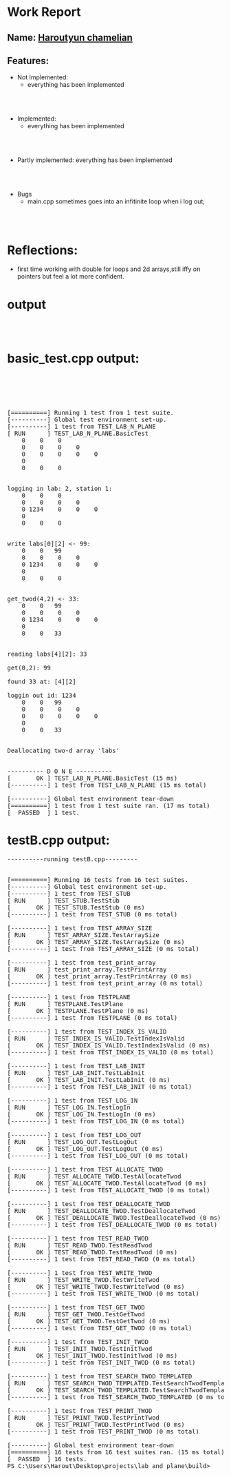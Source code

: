 # Work Report

## Name: <ins> Haroutyun chamelian </ins>

## Features:

- Not Implemented:
  - everything has been implemented

<br><br>

- Implemented:
  - everything has been implemented 

<br><br>

- Partly implemented:
  everything has been implemented 

<br><br>

- Bugs
  - main.cpp sometimes goes into an infitinite loop when i log out;

<br><br>

# Reflections:

- first time working with double for loops and 2d arrays,still iffy on pointers but feel a lot more confident.

# **output**


<br/><br/>

# basic_test.cpp output:

<br/><br/><br/><br/>
<pre>
[==========] Running 1 test from 1 test suite.
[----------] Global test environment set-up.
[----------] 1 test from TEST_LAB_N_PLANE
[ RUN      ] TEST_LAB_N_PLANE.BasicTest
    0    0    0
    0    0    0    0
    0    0    0    0    0
    0
    0    0    0


logging in lab: 2, station 1:
    0    0    0
    0    0    0    0
    0 1234    0    0    0
    0
    0    0    0


write labs[0][2] <- 99:
    0    0   99
    0    0    0    0
    0 1234    0    0    0
    0
    0    0    0


get_twod(4,2) <- 33:
    0    0   99
    0    0    0    0
    0 1234    0    0    0
    0
    0    0   33


reading labs[4][2]: 33

get(0,2): 99

found 33 at: [4][2]

loggin out id: 1234
    0    0   99
    0    0    0    0
    0    0    0    0    0
    0
    0    0   33


Deallocating two-d array 'labs'


---------- D O N E ----------
[       OK ] TEST_LAB_N_PLANE.BasicTest (15 ms)
[----------] 1 test from TEST_LAB_N_PLANE (15 ms total)

[----------] Global test environment tear-down
[==========] 1 test from 1 test suite ran. (17 ms total)
[  PASSED  ] 1 test.
</pre>

# testB.cpp output:
<pre>
----------running testB.cpp---------


[==========] Running 16 tests from 16 test suites.
[----------] Global test environment set-up.
[----------] 1 test from TEST_STUB
[ RUN      ] TEST_STUB.TestStub
[       OK ] TEST_STUB.TestStub (0 ms)
[----------] 1 test from TEST_STUB (0 ms total)

[----------] 1 test from TEST_ARRAY_SIZE
[ RUN      ] TEST_ARRAY_SIZE.TestArraySize
[       OK ] TEST_ARRAY_SIZE.TestArraySize (0 ms)
[----------] 1 test from TEST_ARRAY_SIZE (0 ms total)

[----------] 1 test from test_print_array
[ RUN      ] test_print_array.TestPrintArray
[       OK ] test_print_array.TestPrintArray (0 ms)
[----------] 1 test from test_print_array (0 ms total)

[----------] 1 test from TESTPLANE
[ RUN      ] TESTPLANE.TestPlane
[       OK ] TESTPLANE.TestPlane (0 ms)
[----------] 1 test from TESTPLANE (0 ms total)

[----------] 1 test from TEST_INDEX_IS_VALID
[ RUN      ] TEST_INDEX_IS_VALID.TestIndexIsValid
[       OK ] TEST_INDEX_IS_VALID.TestIndexIsValid (0 ms)
[----------] 1 test from TEST_INDEX_IS_VALID (0 ms total)

[----------] 1 test from TEST_LAB_INIT
[ RUN      ] TEST_LAB_INIT.TestLabInit
[       OK ] TEST_LAB_INIT.TestLabInit (0 ms)
[----------] 1 test from TEST_LAB_INIT (0 ms total)

[----------] 1 test from TEST_LOG_IN
[ RUN      ] TEST_LOG_IN.TestLogIn
[       OK ] TEST_LOG_IN.TestLogIn (0 ms)
[----------] 1 test from TEST_LOG_IN (0 ms total)

[----------] 1 test from TEST_LOG_OUT
[ RUN      ] TEST_LOG_OUT.TestLogOut
[       OK ] TEST_LOG_OUT.TestLogOut (0 ms)
[----------] 1 test from TEST_LOG_OUT (0 ms total)

[----------] 1 test from TEST_ALLOCATE_TWOD
[ RUN      ] TEST_ALLOCATE_TWOD.TestAllocateTwod
[       OK ] TEST_ALLOCATE_TWOD.TestAllocateTwod (0 ms)
[----------] 1 test from TEST_ALLOCATE_TWOD (0 ms total)

[----------] 1 test from TEST_DEALLOCATE_TWOD
[ RUN      ] TEST_DEALLOCATE_TWOD.TestDeallocateTwod
[       OK ] TEST_DEALLOCATE_TWOD.TestDeallocateTwod (0 ms)
[----------] 1 test from TEST_DEALLOCATE_TWOD (0 ms total)

[----------] 1 test from TEST_READ_TWOD
[ RUN      ] TEST_READ_TWOD.TestReadTwod
[       OK ] TEST_READ_TWOD.TestReadTwod (0 ms)
[----------] 1 test from TEST_READ_TWOD (0 ms total)

[----------] 1 test from TEST_WRITE_TWOD
[ RUN      ] TEST_WRITE_TWOD.TestWriteTwod
[       OK ] TEST_WRITE_TWOD.TestWriteTwod (0 ms)
[----------] 1 test from TEST_WRITE_TWOD (0 ms total)

[----------] 1 test from TEST_GET_TWOD
[ RUN      ] TEST_GET_TWOD.TestGetTwod
[       OK ] TEST_GET_TWOD.TestGetTwod (0 ms)
[----------] 1 test from TEST_GET_TWOD (0 ms total)

[----------] 1 test from TEST_INIT_TWOD
[ RUN      ] TEST_INIT_TWOD.TestInitTwod
[       OK ] TEST_INIT_TWOD.TestInitTwod (0 ms)
[----------] 1 test from TEST_INIT_TWOD (0 ms total)

[----------] 1 test from TEST_SEARCH_TWOD_TEMPLATED
[ RUN      ] TEST_SEARCH_TWOD_TEMPLATED.TestSearchTwodTemplated
[       OK ] TEST_SEARCH_TWOD_TEMPLATED.TestSearchTwodTemplated (0 ms)
[----------] 1 test from TEST_SEARCH_TWOD_TEMPLATED (0 ms total)

[----------] 1 test from TEST_PRINT_TWOD
[ RUN      ] TEST_PRINT_TWOD.TestPrintTwod
[       OK ] TEST_PRINT_TWOD.TestPrintTwod (0 ms)
[----------] 1 test from TEST_PRINT_TWOD (0 ms total)

[----------] Global test environment tear-down
[==========] 16 tests from 16 test suites ran. (15 ms total)
[  PASSED  ] 16 tests.
PS C:\Users\Harout\Desktop\projects\lab_and_plane\build>
</pre>
